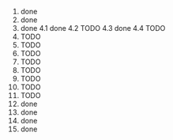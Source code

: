 1. done
2. done
3. done
4.1 done 
4.2 TODO
4.3 done
4.4 TODO
5. TODO
6. TODO
7. TODO
8. TODO
9. TODO
10. TODO
11. TODO
12. TODO
13. done
14. done
15. done
16. done